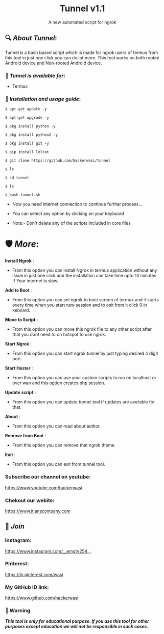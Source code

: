 <h1 align="center">Tunnel v1.1</h1>
<p align="center">
      A new automated script for ngrok
</p>

## 🔍 ***About Tunnel***:

Tunnel is a bash based script which is made for ngrok users of termux from this tool in just one click you can do lot more. This tool works on both rooted Android device and Non-rooted Android device.

### 📌 ***Tunnel is available for***:

* Termux

### 📌 ***Installation and usage guide***:
```
$ apt-get update -y
```
```
$ apt-get upgrade -y
```
```
$ pkg install python -y 
```
```
$ pkg install python2 -y
```
```
$ pkg install git -y
```
```
$ pip install lolcat
```
```
$ git clone https://github.com/hackerwasi/tunnel
```
```
$ ls
```
```
$ cd tunnel
```
```
$ ls
```
```
$ bash tunnel.sh
```

* Now you need internet connection to continue further process...

* You can select any option by clicking on your keyboard

* Note:- Don't delete any of the scripts included in core files

# 🛡 ***More***:

__Install Ngrok__ :
- From this option you can install Ngrok in termux application without any issue in just one click and the installation can take time upto 10 minutes If Your internet is slow.

__Add to Boot__ :
- From this option you can set ngrok to boot screen of termux and it starts every time when you start new session and to esit from it
click 0 in keboard.

__Move to Script__ :
- From this option you can move this ngrok file to any other script after that you dont need to on hotspot to use ngrok.

__Start Ngrok__ :
- From this option you can start ngrok tunnel by just typing desired 4 digit port.

__Start Hoster__ :
- From this option you can use your custom scripts to run on localhost or over wan and this option creates php session.

__Update script__ :
- From this option you can update tunnel tool if updates are available for that.

__About__ :
- From this option you can read about author.

__Remove from Boot__ :
- From this option you can remove that ngrok theme.

__Exit__ :
- From this option you can exit from tunnel tool.



### Subscribe our channel on youtube:
https://www.youtube.com/hackerwasi

### Chekout our webite:
https://www.itianscompany.com

## 👥 ***Join***


### Instagram: 
https://www.instagram.com/__empty254__

### Pinterest:
https://in.pinterest.com/wasi

### My GitHub ID link:
https://www.github.com/hackerwasi

### 📢 Warning

***This tool is only for educational purpose. If you use this tool for other purposes except education we will not be responsible in such cases.***